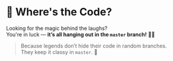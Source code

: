 # 🧭 Where's the Code?

Looking for the magic behind the laughs?  
You're in luck — **it’s all hanging out in the `master` branch!** 🎩✨

> Because legends don’t hide their code in random branches.  
> They keep it classy in `master`. 💼


